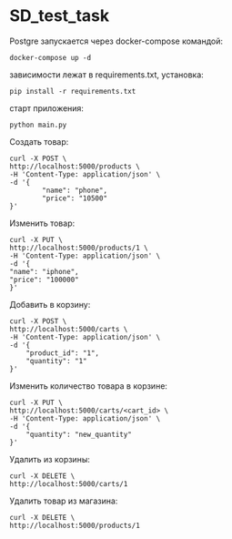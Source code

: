 # SD_test_task


Postgre запускается через docker-compose командой:
    
    docker-compose up -d

зависимости лежат в requirements.txt, установка:

    pip install -r requirements.txt

старт приложения:

    python main.py


Создать товар:

    curl -X POST \
    http://localhost:5000/products \
    -H 'Content-Type: application/json' \
    -d '{
            "name": "phone",       
            "price": "10500"    
    }'

Изменить товар:
  
    curl -X PUT \
    http://localhost:5000/products/1 \
    -H 'Content-Type: application/json' \
    -d '{
	"name": "iphone",
	"price": "100000"
    }'

Добавить в корзину:

    curl -X POST \
    http://localhost:5000/carts \
    -H 'Content-Type: application/json' \
    -d '{
        "product_id": "1",
        "quantity": "1"
    }'

Изменить количество товара в корзине:

    curl -X PUT \
    http://localhost:5000/carts/<cart_id> \
    -H 'Content-Type: application/json' \
    -d '{
        "quantity": "new_quantity"
    }'

Удалить из корзины:

    curl -X DELETE \
    http://localhost:5000/carts/1

Удалить товар из магазина:

    curl -X DELETE \
    http://localhost:5000/products/1


